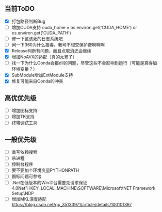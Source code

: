 ## 当前ToDO
- [x] 打包路径判断Bug
- [ ] 增加CUDA支持 cuda_home = os.environ.get('CUDA_HOME') or os.environ.get('CUDA_PATH')
- [ ] 修一下这该死的日志系统吧
- [ ] 问一下360为什么报毒，我可不想交保护费啊啊啊
- [x] Release判断有问题，而且点取消还会继续
- [x] 增加NoAVX的适配（真的太累了）
- [ ] 找一下为什么Conda会报dll的问题，尽管这些不会影响到运行（可能是真得加环境变量？）
- [x] SubModule增加ExtModule支持
- [x] 修复可能来自Conda的冲突
## 高优优先级
- [ ] 增加图标支持
- [ ] 增加TK支持
- [ ] 终端调试工具

## 一般优先级
- [ ] 重写依赖搜索
- [ ] 杀进程
- [ ] 控制台程序
- [ ] 要不要加个环境变量PYTHONPATH
- [ ] 图标问题可参考
- [ ] .Net在低版本的Win平台需要先请求保证4.0Net"HKEY_LOCAL_MACHINE\SOFTWARE\Microsoft\NET Framework Setup\NDP
- [ ] 增加MKL深度适配 https://blog.csdn.net/qq_35133971/article/details/100101397

